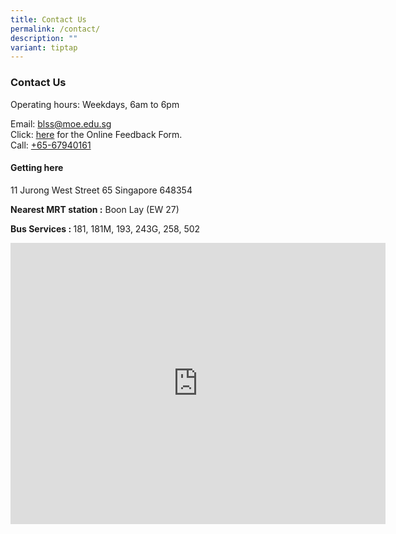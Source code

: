 ```yaml
---
title: Contact Us
permalink: /contact/
description: ""
variant: tiptap
---
```

<h3><strong>Contact Us</strong></h3><p> Operating hours: Weekdays, 6am to 6pm</p><p>Email: <a href="mailto:blss@moe.edu.sg" rel="noopener noreferrer nofollow" target="_blank">blss@moe.edu.sg</a><br>Click: <a href="https://www.boonlaysec.moe.edu.sg/online-feedback-form/" rel="noopener noreferrer nofollow" target="_blank">here</a>&nbsp;for the Online Feedback Form.<br>Call: <a href="tel:+6567940161" rel="noopener noreferrer nofollow" target="_blank">+65-67940161</a></p><h4><strong>Getting here</strong></h4><p>11 Jurong West Street 65 Singapore 648354</p><p><strong>Nearest MRT station :</strong> Boon Lay (EW 27)</p><p><strong>Bus Services : </strong>181, 181M, 193, 243G, 258, 502</p><div class="iframe-wrapper"><iframe style="border:0;" height="450" width="600" allowfullscreen="true" frameborder="0" src="https://www.google.com/maps/embed?pb=!1m18!1m12!1m3!1d3988.7217959823197!2d103.69969831475404!3d1.3433220990202652!2m3!1f0!2f0!3f0!3m2!1i1024!2i768!4f13.1!3m3!1m2!1s0x31da0f94472b6373%3A0xce93286b8d47d49d!2sBoon%20Lay%20Secondary%20School!5e0!3m2!1sen!2ssg!4v1671694736555!5m2!1sen!2ssg"></iframe></div><p><br></p><p></p>